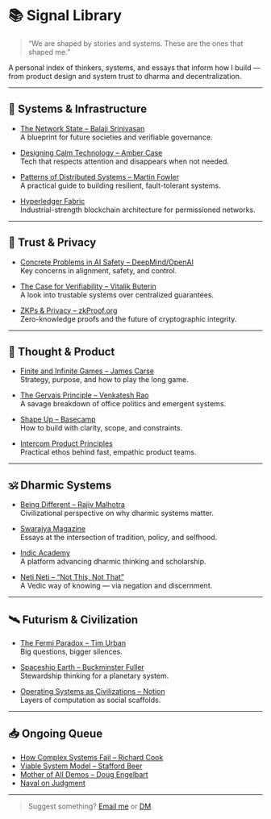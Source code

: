 # 📚 Signal Library

> “We are shaped by stories and systems. These are the ones that shaped me.”

A personal index of thinkers, systems, and essays that inform how I build — from product design and system trust to dharma and decentralization.

---

## 🔧 Systems & Infrastructure

- [The Network State – Balaji Srinivasan](https://thenetworkstate.com)  
  A blueprint for future societies and verifiable governance.

- [Designing Calm Technology – Amber Case](https://calmtech.com/)  
  Tech that respects attention and disappears when not needed.

- [Patterns of Distributed Systems – Martin Fowler](https://martinfowler.com/articles/patterns-of-distributed-systems/)  
  A practical guide to building resilient, fault-tolerant systems.

- [Hyperledger Fabric](https://hyperledger.org/)  
  Industrial-strength blockchain architecture for permissioned networks.

---

## 🔐 Trust & Privacy

- [Concrete Problems in AI Safety – DeepMind/OpenAI](https://arxiv.org/abs/2202.05262)  
  Key concerns in alignment, safety, and control.

- [The Case for Verifiability – Vitalik Buterin](https://vitalik.eth.limo/general/2022/10/22/soulbound.html)  
  A look into trustable systems over centralized guarantees.

- [ZKPs & Privacy – zkProof.org](https://www.zkproof.org/)  
  Zero-knowledge proofs and the future of cryptographic integrity.

---

## 🧠 Thought & Product

- [Finite and Infinite Games – James Carse](https://en.wikipedia.org/wiki/Finite_and_Infinite_Games)  
  Strategy, purpose, and how to play the long game.

- [The Gervais Principle – Venkatesh Rao](https://www.ribbonfarm.com/the-gervais-principle/)  
  A savage breakdown of office politics and emergent systems.

- [Shape Up – Basecamp](https://basecamp.com/shapeup)  
  How to build with clarity, scope, and constraints.

- [Intercom Product Principles](https://www.intercom.com/blog/intercom-product-principles/)  
  Practical ethos behind fast, empathic product teams.

---

## 🕉️ Dharmic Systems

- [Being Different – Rajiv Malhotra](https://www.goodreads.com/book/show/11018465-being-different)  
  Civilizational perspective on why dharmic systems matter.

- [Swarajya Magazine](https://swarajyamag.com/)  
  Essays at the intersection of tradition, policy, and selfhood.

- [Indic Academy](https://twitter.com/IndicAcademy)  
  A platform advancing dharmic thinking and scholarship.

- [Neti Neti – “Not This, Not That”](https://en.wikipedia.org/wiki/Neti_neti)  
  A Vedic way of knowing — via negation and discernment.

---

## 🛰️ Futurism & Civilization

- [The Fermi Paradox – Tim Urban](https://waitbutwhy.com/2014/05/fermi-paradox.html)  
  Big questions, bigger silences.

- [Spaceship Earth – Buckminster Fuller](https://designsciencelab.com/resources/Bucky_OperatingManual.pdf)  
  Stewardship thinking for a planetary system.

- [Operating Systems as Civilizations – Notion](https://www.notion.so/blog/the-history-of-the-operating-system)  
  Layers of computation as social scaffolds.

---

## 📥 Ongoing Queue

- [How Complex Systems Fail – Richard Cook](https://how.complexsystems.fail/)  
- [Viable System Model – Stafford Beer](https://en.wikipedia.org/wiki/Viable_System_Model)  
- [Mother of All Demos – Doug Engelbart](https://www.youtube.com/watch?v=yJDv-zdhzMY)  
- [Naval on Judgment](https://nav.al/mental-models)  

---

> Suggest something? [Email me](mailto:karthik@systemsignal.dev) or [DM](https://linkedin.com/in/karthik-m-portfolio).